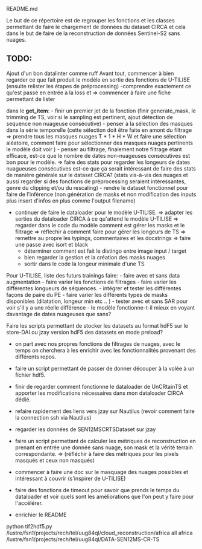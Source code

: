 README.md 

Le but de ce répertoire est de regrouper les fonctions et les classes permettant de faire
le chargement de données du dataset CIRCA et cela dans le but de faire de la reconstruction
de données Sentinel-S2 sans nuages. 

TODO:
-----

Ajout d'un bon datalinter comme ruff
Avant tout, commencer à bien regarder ce que fait produit le modèle en sortie des fonctions de U-TILISE
(ensuite relister les étapes de préprocessing)
-comprendre exactement ce qu'est passé en entrée à la loss et 
=> commencer à faire une fiche permettant de lister

dans le __get_item__:
    - finir un premier jet de la fonction (finir generate_mask, le trimming de TS, voir si le sampling est pertinent, ajout détection de sequence non nuageuse consécutive)
    - penser à la sélection des masques dans la série temporelle (cette sélection doit être faite en amont du
    filtrage => prendre tous les masques nuages T * 1 * H * W et faire une sélection aléatoire, comment faire pour sélectionner des masques nuages pertinents le modèle doit voir )
    - penser au filtrage, finalement notre filtrage étant efficace, est-ce que le nombre de dates non-nuageuses consécutives est bon pour le modèle. 
    => faire des stats pour regarder les longeurs de dates nuagueuses consécutives
    est-ce que ça serait intéressant de faire des stats de manière générale sur le dataset CIRCA? 
    (stats vis-à-vis des nuages et aussi regarder si des fonctions de préprocessing seraient intéressantes, 
    genre du clipping et/ou du rescaling) 
    - rendre le dataset fonctionnel pour faire de l'inférence (non génération de masks et non modification des inputs plus insert d'infos en plus comme l'output filename)

- continuer de faire le dataloader pour le modèle U-TILISE. 
    => adapter les sorties du dataloader CIRCA à ce qu'attend le modèle U-TILISE
    => regarder dans le code du modèle comment est gérer les masks et le filtrage
    => réfléchir à comment faire pour gérer les longeurs de TS
    => remettre au propre les typings, commentaires et les docstrings
    => faire une passe avec isort et black
    - déterminer comment est fait le distingo entre image input / target
    - bien regarder la gestion et la création des masks nuages
    - sortir dans le code la longeur minimale d'une TS

Pour U-TILISE, liste des futurs trainings faire:
    - faire avec et sans data augmentation
    - faire varier les fonctions de filtrages
    - faire varier les différentes longueurs de séquences.
    - intégrer et tester les différentes façons de paire du PE
    - faire varier les différents types de masks disponibles (dilatation, longeur min etc .. )
    - tester avec et sans SAR pour voir s'il y a une réelle différence
    - le modèle fonctionne-t-il mieux en voyant davantage de dates nuageuses que sans?

Faire les scripts permettant de stocker les datasets au format hdF5 sur le store-DAI ou jzay
version hdF5 des datasets en mode preload? 

- on part avec nos propres fonctions de filtrages de nuages, avec le temps on cherchera à les enrichir avec les fonctionnalités provenant des différents repos.
- faire un script permettant de passer de donner découper à la volée à un fichier hdf5. 
- finir de regarder comment fonctionne le dataloader de UnCRtainTS et apporter les modifications nécessaires dans mon dataloader CIRCA dédié.
- refaire rapidement des liens vers jzay sur Nautilus (revoir comment faire la connection ssh via Nautilus)
- regarder les données de SEN12MSCRTSDataset sur jzay

- faire un script permettant de calculer les métriques de reconstruction en prenant en entrée une donnée sans nuage, son mask et la vérité terrain correspondante. 
    => (réfléchir à faire des métriques pour les pixels masqués et ceux non masqués)

- commencer à faire une doc sur le masquage des nuages possibles et intéressant à couvrir (s'inspirer de U-TILISE)

- faire des fonctions de timeout pour savoir que prends le temps du dataloader et voir quels sont les améliorations que l'on peut y faire pour l'accélérer.

- enrichier le README

python tif2hdf5.py /lustre/fsn1/projects/rech/tel/uug84ql/cloud_reconstruction/africa all africa /lustre/fsn1/projects/rech/tel/uug84ql/DATA-SEN12MS-CR-TS